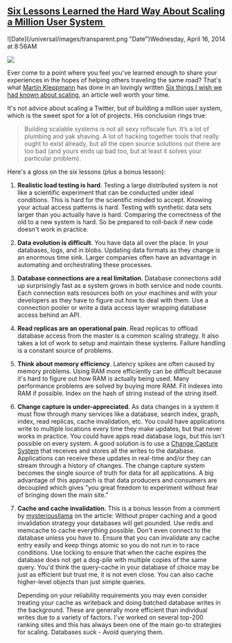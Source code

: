 ## [Six Lessons Learned the Hard Way About Scaling a Million User System ](/blog/2014/4/16/six-lessons-learned-the-hard-way-about-scaling-a-million-use.html)

<div class="journal-entry-tag journal-entry-tag-post-title"><span class="posted-on">![Date](/universal/images/transparent.png "Date")Wednesday, April 16, 2014 at 8:56AM</span></div>

<div class="body">

![](https://farm8.staticflickr.com/7100/13895290294_ec9598f752_m.jpg)

Ever come to a point where you feel you've learned enough to share your experiences in the hopes of helping others traveling the same road? That's what [Martin Kleppmann](https://twitter.com/martinkl) has done in an lovingly written [Six things I wish we had known about scaling](http://martin.kleppmann.com/2014/03/26/six-things-about-scaling.html), an article well worth your time.

It's not advice about scaling a Twitter, but of building a million user system, which is the sweet spot for a lot of projects. His conclusion rings true:

> Building scalable systems is not all sexy roflscale fun. It’s a lot of plumbing and yak shaving. A lot of hacking together tools that really ought to exist already, but all the open source solutions out there are too bad (and yours ends up bad too, but at least it solves your particular problem).

Here's a gloss on the six lessons (plus a bonus lesson):

1.  **Realistic load testing is hard**. Testing a large distributed system is not like a scientific experiment that can be conducted under ideal conditions. This is hard for the scientific minded to accept. Knowing your actual access patterns is hard. Testing with synthetic data sets larger than you actually have is hard. Comparing the correctness of the old to a new system is hard. So be prepared to roll-back if new code doesn't work in practice.
2.  **Data evolution is difficult**. You have data all over the place. In your databases, logs, and in blobs. Updating data formats as they change is an enormous time sink. Larger companies often have an advantage in automating and orchestrating these processes. 
3.  **Database connections are a real limitation**. Database connections add up surprisingly fast as a system grows in both service and node counts. Each connection eats resources both on your machines and with your developers as they have to figure out how to deal with them. Use a connection pooler or write a data access layer wrapping database access behind an API.
4.  **Read replicas are an operational pain**. Read replicas to offload database access from the master is a common scaling strategy. It also takes a lot of work to setup and maintain these systems. Failure handling is a constant source of problems. 
5.  **Think about memory efficiency**. Latency spikes are often caused by memory problems. Using RAM more efficiently can be difficult because it's hard to figure out how RAM is actually being used. Many performance problems are solved by buying more RAM. Fit indexes into RAM if possible. Index on the hash of string instead of the string itself.
6.  **Change capture is under-appreciated**. As data changes in a system it must flow through many services like a database, search index, graph, index, read replicas, cache invalidation, etc. You could have applications write to multiple locations every time they make updates, but that never works in practice. You could have apps read database logs, but this isn't possible on every system. A good solution is to use a [Change Capture System](https://github.com/linkedin/databus) that receives and stores all the writes to the database. Applications can receive these updates in real-time and/or they can stream through a history of changes. The change capture system becomes the single source of truth for data for all applications. A big advantage of this approach is that data producers and consumers are decoupled which gives "you great freedom to experiment without fear of bringing down the main site." 
7.  **Cache and cache invalidation**. This is a bonus lesson from a comment by [mysteriousllama](https://news.ycombinator.com/item?id=7477146) on the article: Without proper caching and a good invalidation strategy your databases will get pounded. Use redis and memcache to cache everything possible. Don't even connect to the database unless you have to. Ensure that you can invalidate any cache entry easily and keep things atomic so you do not run in to race conditions. Use locking to ensure that when the cache expires the database does not get a dog-pile with multiple copies of the same query. You'd think the query-cache in your database of choice may be just as efficient but trust me, it is not even close. You can also cache higher-level objects than just simple queries.

    <div id="_mcePaste">Depending on your reliability requirements you may even consider treating your cache as writeback and doing batched database writes in the background. These are generally more efficient than individual writes due to a variety of factors. I've worked on several top-200 ranking sites and this has always been one of the main go-to strategies for scaling. Databases suck - Avoid querying them.</div>

</div>